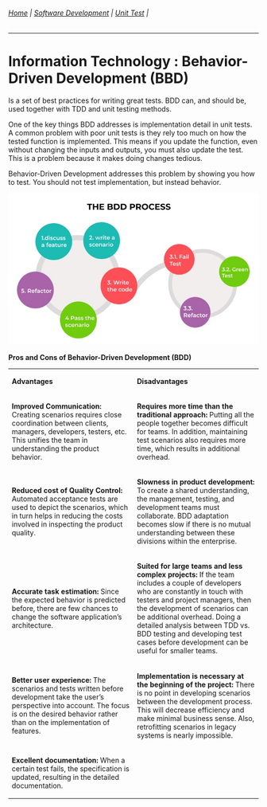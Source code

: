 ###### [Home](https://github.com/RyKaj/Documentation/blob/master/README.md) | [Software Development](https://github.com/RyKaj/Documentation/tree/master/SoftwareDevelopment/README.md) | [Unit Test](https://github.com/RyKaj/Documentation/tree/master/SoftwareDevelopment/UnitTest/README.md) |
------------

# Information Technology : Behavior-Driven Development (BBD)


Is a set of best practices for writing great tests. BDD can, and should
be, used together with TDD and unit testing methods.

One of the key things BDD addresses is implementation detail in unit
tests. A common problem with poor unit tests is they rely too much on
how the tested function is implemented. This means if you update the
function, even without changing the inputs and outputs, you must also
update the test. This is a problem because it makes doing changes
tedious.

Behavior-Driven Development addresses this problem by showing you how to
test. You should not test implementation, but instead behavior.

<kbd>![](attachments/463529106.jpg)</kbd>


**Pros and Cons of Behavior-Driven Development (BDD)**
<table>
	<colgroup>
		<col style="width: 50%" />
		<col style="width: 50%" />
	</colgroup>
	<tbody>
		<tr class="odd">
			<td>
				<p>
					<strong>Advantages</strong>
				</p>
			</td>
			<td>
				<p>
					<strong>Disadvantages</strong>
				</p>
			</td>
		</tr>			
		<tr class="even">
			<td>
				<p>
					<strong>Improved Communication:</strong> 
					Creating scenarios requires close coordination between clients, managers, developers, testers, etc. This unifies the team in understanding the product behavior.
				</p>
			</td>
			<td>
				<p>
					<strong>Requires more time than the traditional approach:</strong>
					Putting all the people together becomes difficult for teams. In addition, maintaining test scenarios also requires more time, which results in additional overhead.
				</p>
			</td>
		</tr>
		<tr class="odd">
			<td>
				<p>
					<strong>Reduced cost of Quality Control:</strong> 
					Automated acceptance tests are used to depict the scenarios, which in turn helps in reducing the costs involved in inspecting the product quality.
				</p>
			</td>
			<td>
				<p>
					<strong>Slowness in product development:</strong>
					To create a shared understanding, the management, testing, and development teams must collaborate. BDD adaptation becomes slow if there is no mutual understanding between these divisions within the enterprise.
				</p>
			</td>
		</tr>
		<tr class="even">
			<td>
				<p>
					<strong>Accurate task estimation:</strong> 
					Since the expected behavior is predicted before, there are few chances to change the software application’s architecture.
				</p>
			</td>
			<td>
				<p>
					<strong>Suited for large teams and less complex projects:</strong>
					If the team includes a couple of developers who are constantly in touch with testers and project managers, then the development of scenarios can be additional overhead. Doing a detailed analysis between TDD vs. BDD testing and developing test cases before development can be useful for smaller teams.
				</p>
			</td>
		</tr>
		<tr class="odd">
			<td>
				<p>
					<strong>Better user experience:</strong> 
					The scenarios and tests written before development take the user’s perspective into account. The focus is on the desired behavior rather than on the implementation of features.
				</p>
			</td>
			<td>
				<p>
					<strong>Implementation is necessary at the beginning of the project:</strong>
					There is no point in developing scenarios between the development process. This will decrease efficiency and make minimal business sense. Also, retrofitting scenarios in legacy systems is nearly impossible.
				</p>
			</td>
		</tr>
		<tr class="even">
			<td>
				<p>
					<strong>Excellent documentation:</strong> 
					When a certain test fails, the specification is updated, resulting in the detailed documentation.
				</p>
			</td>
			<td>				
			</td>
		</tr>
	</tbody>
</table>